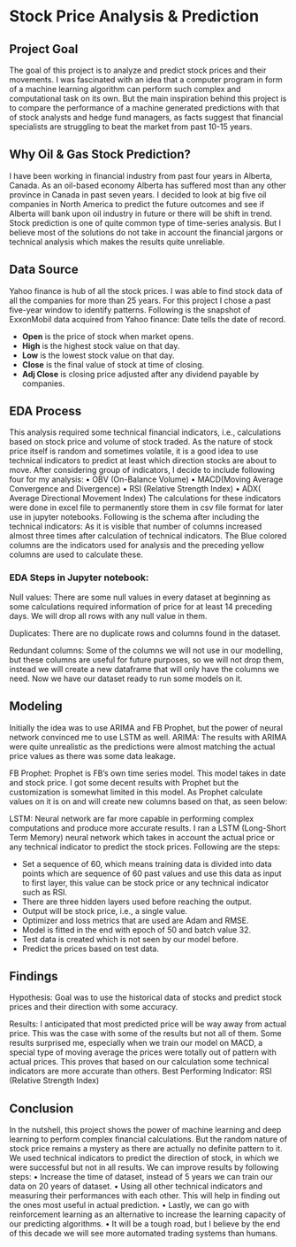 # Stock Price Analysis & Prediction


## Project Goal
The goal of this project is to analyze and predict stock prices and their movements. I was fascinated with an idea that a computer program in form of a machine learning algorithm can perform such complex and computational task on its own. But the main inspiration behind this project is to compare the performance of a machine generated predictions with that of stock analysts and hedge fund managers, as facts suggest that financial specialists are struggling to beat the market from past 10-15 years.

## Why Oil & Gas Stock Prediction?
I have been working in financial industry from past four years in Alberta, Canada. As an oil-based economy Alberta has suffered most than any other province in Canada in past seven years. I decided to look at big five oil companies in North America to predict the future outcomes and see if Alberta will bank upon oil industry in future or there will be shift in trend. Stock prediction is one of quite common type of time-series analysis. But I believe most of the solutions do not take in account the financial jargons or technical analysis which makes the results quite unreliable.

## Data Source
Yahoo finance is hub of all the stock prices. I was able to find stock data of all the companies for more than 25 years. For this project I chose a past five-year window to identify patterns. Following is the snapshot of ExxonMobil data acquired from Yahoo finance:
Date tells the date of record.

- **Open** is the price of stock when market opens.
- **High** is the highest stock value on that day.
- **Low** is the lowest stock value on that day.
- **Close** is the final value of stock at time of closing.
- **Adj Close** is closing price adjusted after any dividend payable by companies.

## EDA Process
This analysis required some technical financial indicators, i.e., calculations based on stock price and volume of stock traded. As the nature of stock price itself is random and sometimes volatile, it is a good idea to use technical indicators to predict at least which direction stocks are about to move. After considering group of indicators, I decide to include following four for my analysis:
• OBV (On-Balance Volume)
• MACD(Moving Average Convergence and Divergence)
• RSI (Relative Strength Index)
• ADX( Average Directional Movement Index)
The calculations for these indicators were done in excel file to permanently store them in csv file format for later use in jupyter notebooks. Following is the schema after including the technical indicators:
As it is visible that number of columns increased almost three times after calculation of technical indicators. The Blue colored columns are the indicators used for analysis and the preceding yellow columns are used to calculate these.

### EDA Steps in Jupyter notebook:
Null values: There are some null values in every dataset at beginning as some calculations required information of price for at least 14 preceding days. We will drop all rows with any null value in them.

Duplicates: There are no duplicate rows and columns found in the dataset.

Redundant columns: Some of the columns we will not use in our modelling, but these columns are useful for future purposes, so we will not drop them, instead we will create a new dataframe that will only have the columns we need.
Now we have our dataset ready to run some models on it.

## Modeling
Initially the idea was to use ARIMA and FB Prophet, but the power of neural network convinced me to use LSTM as well.
ARIMA: The results with ARIMA were quite unrealistic as the predictions were almost matching the actual price values as there was some data leakage.

FB Prophet: Prophet is FB’s own time series model. This model takes in date and stock price. I got some decent results with Prophet but the customization is somewhat limited in this model. As Prophet calculate values on it is on and will create new columns based on that, as seen below:

LSTM: Neural network are far more capable in performing complex computations and produce more accurate results. I ran a LSTM (Long-Short Term Memory) neural network which takes in account the actual price or any technical indicator to predict the stock prices. Following are the steps:
- Set a sequence of 60, which means training data is divided into data points which are sequence of 60 past values and use this data as input to first layer, this value can be stock price or any technical indicator such as RSI.
- There are three hidden layers used before reaching the output.
- Output will be stock price, i.e., a single value.
- Optimizer and loss metrics that are used are Adam and RMSE.
- Model is fitted in the end with epoch of 50 and batch value 32.
- Test data is created which is not seen by our model before.
- Predict the prices based on test data.



## Findings
Hypothesis: Goal was to use the historical data of stocks and predict stock prices and their direction with some accuracy.

Results: I anticipated that most predicted price will be way away from actual price. This was the case with some of the results but not all of them. Some results surprised me, especially when we train our model on MACD, a special type of moving average the prices were totally out of pattern with actual prices. This proves that based on our calculation some technical indicators are more accurate than others.
Best Performing Indicator: RSI (Relative Strength Index)

## Conclusion
In the nutshell, this project shows the power of machine learning and deep learning to perform complex financial calculations. But the random nature of stock price remains a mystery as there are actually no definite pattern to it. We used technical indicators to predict the direction of stock, in which we were successful but not in all results. We can improve results by following steps:
• Increase the time of dataset, instead of 5 years we can train our data on 20 years of dataset.
• Using all other technical indicators and measuring their performances with each other. This will help in finding out the ones most useful in actual prediction.
• Lastly, we can go with reinforcement learning as an alternative to increase the learning capacity of our predicting algorithms.
• It will be a tough road, but I believe by the end of this decade we will see more automated trading systems than humans.
